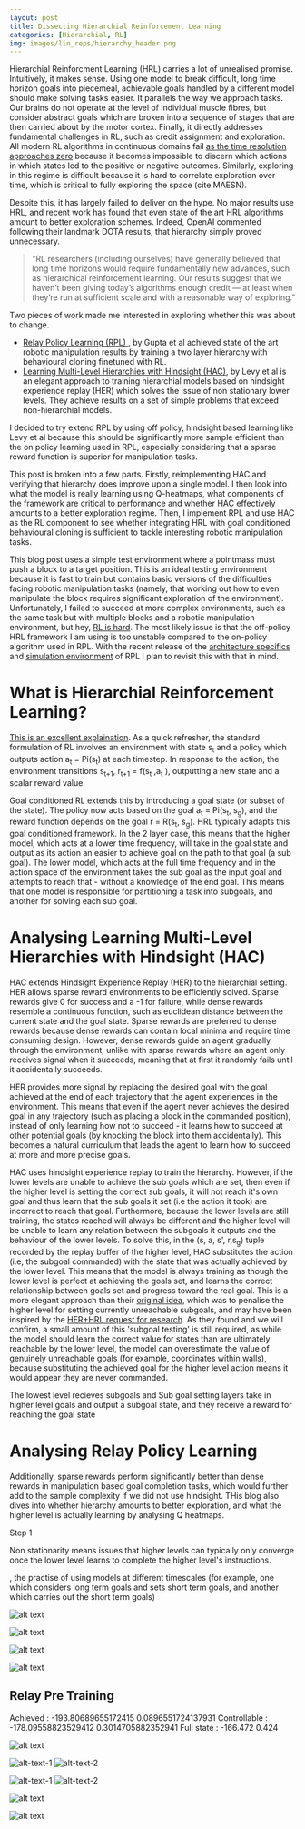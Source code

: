 ```yaml
---
layout: post
title: Dissecting Hierarchial Reinforcement Learning
categories: [Hierarchial, RL]
img: images/lin_reps/hierarchy_header.png
---
```


Hierarchial Reinforcment Learning (HRL) carries a lot of unrealised promise. Intuitively, it makes sense. Using one model to break difficult, long time horizon goals into piecemeal, achievable goals handled by a different model should make solving tasks easier. It parallels the way we approach tasks. Our brains do not operate at the level of individual muscle fibres, but consider abstract goals which are broken into a sequence of stages that are then carried about by the motor cortex. Finally, it directly addresses fundamental challenges in RL, such as credit assignment and exploration. All modern RL algorithms in continuous domains fail [as the time resolution approaches zero](https://openai.com/blog/ingredients-for-robotics-research/) because it becomes impossible to discern which actions in which states led to the positive or negative outcomes. Similarly, exploring in this regime is difficult because it is hard to correlate exploration over time, which is critical to fully exploring the space (cite MAESN).

Despite this, it has largely failed to deliver on the hype. No major results use HRL, and recent work has found that even state of the art HRL algorithms amount to better exploration schemes. Indeed, OpenAI commented following their landmark DOTA results, that hierarchy simply proved unnecessary. 
> "RL researchers (including ourselves) have generally believed that long time horizons would require fundamentally new advances, such as hierarchical reinforcement learning. Our results suggest that we haven’t been giving today’s algorithms enough credit — at least when they’re run at sufficient scale and with a reasonable way of exploring."

Two pieces of work made me interested in exploring whether this was about to change. 
- [Relay Policy Learning (RPL) ](https://relay-policy-learning.github.io/), by Gupta et al achieved state of the art robotic manipulation results by training a two layer hierarchy with behavioural cloning finetuned with RL. 
- [Learning Multi-Level Hierarchies with Hindsight (HAC)](https://arxiv.org/pdf/1712.00948.pdf), by Levy et al is an elegant approach to training hierarchial models based on hindsight experience replay (HER) which solves the issue of non stationary lower levels. They achieve results on a set of simple problems that exceed non-hierarchial models. 

I decided to try extend RPL by using off policy, hindsight based learning like Levy et al because this should be significantly more sample efficient than the on policy learning used in RPL, especially considering that a sparse reward function is superior for manipulation tasks.

This post is broken into a few parts. Firstly, reimplementing HAC and verifying that hierarchy does improve upon a single model. I then look into what the model is really learning using Q-heatmaps, what components of the framework are critical to performance and whether HAC effectively amounts to a better exploration regime. Then, I implement RPL and use HAC as the RL component to see whether integrating HRL with goal conditioned behavioural cloning is sufficient to tackle interesting robotic manipulation tasks.

This blog post uses a simple test environment where a pointmass must push a block to a target position. This is an ideal testing environment because it is fast to train but contains basic versions of the difficulties facing robotic manipulation tasks (namely, that working out how to even manipulate the block requires significant exploration of the environment). Unfortunately, I failed to succeed at more complex environments, such as the same task but with multiple blocks and a robotic manipulation environment, but hey, [RL is hard](https://www.alexirpan.com/2018/02/14/rl-hard.html). The most likely issue is that the off-policy HRL framework I am using is too unstable compared to the on-policy algorithm used in RPL. With the recent release of the [architecture specifics](http://proceedings.mlr.press/v100/gupta20a/gupta20a.pdf) and [simulation environment](https://github.com/google-research/relay-policy-learning) of RPL I plan to revisit this with that in mind. 
 
# What is Hierarchial Reinforcement Learning? 

[This is an excellent explaination](https://thegradient.pub/the-promise-of-hierarchical-reinforcement-learning/). 
As a quick refresher, the standard formulation of RL involves an environment with state s<sub>t</sub>  and a policy which outputs  action a<sub>t</sub> = Pi(s<sub>t</sub>) at each timestep. In response to the action, the environment transitions s<sub>t+1</sub>,  r<sub>t+1</sub> = f(s<sub>t</sub> ,a<sub>t</sub> ), outputting a new state and a scalar reward value.  

Goal conditioned RL extends this by introducing a goal state (or subset of the state). The policy now acts based on the goal a<sub>t</sub> = Pi(s<sub>t</sub>, s<sub>g</sub>), and the reward function depends on the goal r = R(s<sub>t</sub>, s<sub>g</sub>). HRL typically adapts this goal conditioned framework. In the 2 layer case, this means that the higher model, which acts at a lower time frequency, will take in the goal state and output as its action an easier to achieve goal on the path to that goal (a sub goal). The lower model, which acts at the full time frequency and in the action space of the environment takes the sub goal as the input goal and attempts to reach that - without a knowledge of the end goal. This means that one model is responsible for partitioning a task into subgoals, and another for solving each sub goal.   


# Analysing Learning Multi-Level Hierarchies with Hindsight (HAC)

HAC extends Hindsight Experience Replay (HER) to the hierarchial setting.
HER allows sparse reward environments to be efficiently solved. Sparse rewards give 0 for success and a -1 for failure, while dense rewards resemble a continuous function, such as euclidean distance between the current state and the goal state. Sparse rewards are preferred to dense rewards because dense rewards can contain local minima and require time consuming design. However, dense rewards guide an agent gradually through the environment, unlike with sparse rewards where an agent only receives signal when it succeeds, meaning that at first it randomly fails until it accidentally succeeds. 

HER provides more signal by replacing the desired goal with the goal achieved at the end of each trajectory that the agent experiences in the environment. This means that even if the agent never achieves the desired goal in any trajectory (such as placing a block in the commanded position), instead of only learning how not to succeed - it learns how to succeed at other potential goals (by knocking the block into them accidentally). This becomes a natural curriculum that leads the agent to learn how to succeed at more and more precise goals. 

HAC uses hindsight experience replay to train the hierarchy. However, if the lower levels are unable to achieve the sub goals which are set, then even if the higher level is setting the correct sub goals, it will not reach it's own goal and thus learn that the sub goals it set (i.e the action it took) are incorrect to reach that goal. Furthermore, because the lower levels are still training, the states reached will always be different and the higher level will be unable to learn any relation between the subgoals it outputs and the behaviour of the lower levels. To solve this, in the (s, a, s', r,s<sub>g</sub>) tuple recorded by the replay buffer of the higher level, HAC substitutes the action (i.e, the subgoal commanded) with the state that was actually achieved by the lower level. This means that the model is always training as though the lower level is perfect at achieving the goals set, and learns the correct relationship between goals set and progress toward the real goal. This is a more elegant approach than their [original idea](https://arxiv.org/pdf/1712.00948.pdf), which was to penalise the higher level for setting currently unreachable subgoals, and may have been inspired by the [HER+HRL request for research](https://openai.com/blog/ingredients-for-robotics-research/). As they found and we will confirm, a small amount of this 'subgoal testing' is still required, as while the model should learn the correct value for states than are ultimately reachable by the lower level, the model can overestimate the value of genuinely unreachable goals (for example, coordinates within walls), because substituting the achieved goal for the higher level action means it would appear they are never commanded. 

The lowest level recieves subgoals and Sub goal setting layers take in higher level goals and output a subgoal state, and they receive a reward for reaching the goal state



# Analysing Relay Policy Learning



Additionally, sparse rewards perform significantly better than dense rewards in manipulation based goal completion tasks, which would further add to the sample complexity if we did not use hindsight. THis blog also dives into whether hierarchy amounts to better exploration, and what the higher level is actually learning by analysing Q heatmaps.

Step 1

Non stationarity means issues that higher levels can typically only converge once the lower level learns to complete the higher level's instructions. 

, the practise of using models at different timescales (for example, one which considers long term goals and sets short term goals, and another which carries out the short term goals)

![alt text](https://sholtodouglas.github.io/images/hierarchial/hiervsnot.png "Hierarchy vs Single Layer")

![alt text](https://sholtodouglas.github.io/images/hierarchial/benefitsofexplorationhierarchially.png "Hierarchy vs Single Layer")


![alt text](https://sholtodouglas.github.io/images/hierarchial/goalsfaraway.png "Hierarchy vs Single Layer")

![alt text](https://sholtodouglas.github.io/images/hierarchial/sgtestingvsnot.png "Hierarchy vs Single Layer")

## Relay Pre Training

Achieved : -193.80689655172415 0.0896551724137931
Controllable : -178.09558823529412 0.3014705882352941
Full state : -166.472 0.424

![alt text](https://sholtodouglas.github.io/images/hierarchial/comparison.gif "Hierarchy vs Single Layer")

![alt-text-1](https://sholtodouglas.github.io/images/hierarchial/qviz1.gif "title-1") ![alt-text-2](https://sholtodouglas.github.io/images/hierarchial/qviz2.gif "title-2")

![alt-text-1](https://sholtodouglas.github.io/images/hierarchial/HACworks.gif "title-1") ![alt-text-2](https://sholtodouglas.github.io/images/hierarchial/HACworks2.gif "title-2")


![alt text](https://sholtodouglas.github.io/images/hierarchial/final_comparison.png "Hierarchy vs Single Layer")

![alt text](https://sholtodouglas.github.io/images/hierarchial/workingcomparison.gif "Hierarchy vs Single Layer")
